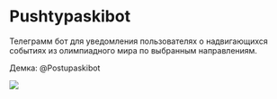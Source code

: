 # Pushtypaskibot
Телеграмм бот для уведомления пользователях о надвигающихся событиях из олимпиадного мира по выбранным направлениям.

Демка: @Postupaskibot

<img src="https://files.catbox.moe/d9vkn2.jpg"/>
